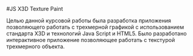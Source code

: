 #JS X3D Texture Paint

Целью данной курсовой работы была разработка приложения позволяющего работать с трехмерной графикой с использованием стандарта X3D и технологий Java Script и HTML5. Было разработано интерактивное приложение позволяющее работать с текстурой трехмерного объекта.

